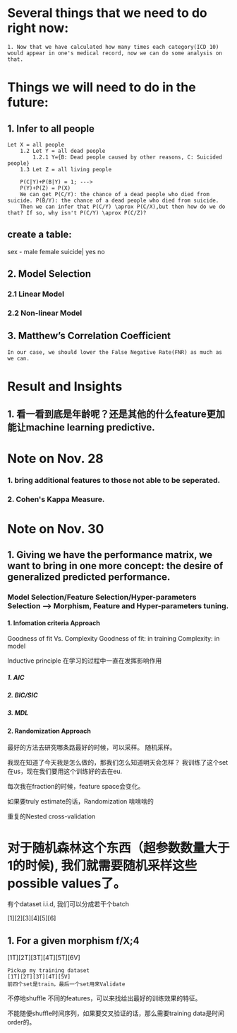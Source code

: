 # Several things that we need to do right now:
    1. Now that we have calculated how many times each category(ICD 10) would appear in one's medical record, now we can do some analysis on that.



# Things we will need to do in the future:
## 1. Infer to all people
    Let X = all people
        1.2 Let Y = all dead people
            1.2.1 Y={B: Dead people caused by other reasons, C: Suicided people}
        1.3 Let Z = all living people

        P(C|Y)+P(B|Y) = 1; ---> 
        P(Y)+P(Z) = P(X)
        We can get P(C/Y): the chance of a dead people who died from suicide. P(B/Y): the chance of a dead people who died from suicide.
        Then we can infer that P(C/Y) \aprox P(C/X),but then how do we do that? If so, why isn't P(C/Y) \aprox P(C/Z)?


## create a table: 
sex - male female
suicide| yes no
## 2. Model Selection

### 2.1 Linear Model
### 2.2 Non-linear Model
## 3. Matthew’s Correlation Coefficient
    In our case, we should lower the False Negative Rate(FNR) as much as we can.

# Result and Insights
## 1. 看一看到底是年龄呢？还是其他的什么feature更加能让machine learning predictive.
# Note on Nov. 28
### 1. bring additional features to those not able to be seperated.

### 2. Cohen's Kappa Measure.


# Note on Nov. 30

## 1. Giving we have the performance matrix, we want to bring in one more concept: the desire of generalized predicted performance.
### Model Selection/Feature Selection/Hyper-parameters Selection --> Morphism, Feature and Hyper-parameters tuning.

#### 1. Infomation criteria Approach
Goodness of fit Vs. Complexity
Goodness of fit: in training
Complexity: in model

Inductive principle 在学习的过程中一直在发挥影响作用




##### 1. AIC

##### 2. BIC/SIC
##### 3. MDL

#### 2. Randomization Approach

最好的方法去研究哪条路最好的时候，可以采样。 随机采样。

我现在知道了今天我是怎么做的，那我们怎么知道明天会怎样？
我训练了这个set在us，现在我们要用这个训练好的去在eu.

每次我在fraction的时候，feature space会变化。

如果要truly estimate的话，Randomization 啥啥啥的


重复的Nested cross-validation


# 对于随机森林这个东西（超参数数量大于1的时候), 我们就需要随机采样这些possible values了。

有个dataset i.i.d, 我们可以分成若干个batch

[1][2][3][4][5][6]

## 1. For a given morphism f/X;4
[1T][2T][3T][4T][5T][6V]

    Pickup my training dataset
    [1T][2T][3T][4T][5V]
    前四个set是train，最后一个set用来Validate

不停地shuffle 不同的features，可以来找给出最好的训练效果的特征。


不能随便shuffle时间序列，如果要交叉验证的话，那么需要training data是时间order的。
